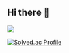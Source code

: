 ## Hi there 👋
  <img src="https://capsule-render.vercel.app/api?type=wave&color=auto&height=300&section=header&text=goochul-im%20Github&fontSize=90" />
  
[![Solved.ac Profile](http://mazassumnida.wtf/api/v2/generate_badge?boj=gooch123)](https://solved.ac/gooch123/)
<!--
**goochul-im/goochul-im** is a ✨ _special_ ✨ repository because its `README.md` (this file) appears on your GitHub profile.


Here are some ideas to get you started:

- 🔭 I’m currently working on ...
- 🌱 I’m currently learning ...
- 👯 I’m looking to collaborate on ...
- 🤔 I’m looking for help with ...
- 💬 Ask me about ...
- 📫 How to reach me: ...
- 😄 Pronouns: ...
- ⚡ Fun fact: ...
-->
